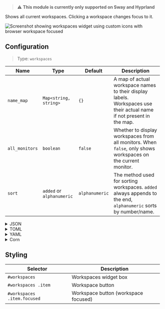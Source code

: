 > ⚠ **This module is currently only supported on Sway and Hyprland**

Shows all current workspaces. Clicking a workspace changes focus to it.

![Screenshot showing workspaces widget using custom icons with browser workspace focused](https://user-images.githubusercontent.com/5057870/184540156-26cfe4ec-ab8d-4e0f-a883-8b641025366b.png)

## Configuration

> Type: `workspaces`

| Name           | Type                      | Default        | Description                                                                                                          |
|----------------|---------------------------|----------------|----------------------------------------------------------------------------------------------------------------------|
| `name_map`     | `Map<string, string>`     | `{}`           | A map of actual workspace names to their display labels. Workspaces use their actual name if not present in the map. |
| `all_monitors` | `boolean`                 | `false`        | Whether to display workspaces from all monitors. When `false`, only shows workspaces on the current monitor.         |
| `sort`         | `added` or `alphanumeric` | `alphanumeric` | The method used for sorting workspaces. `added` always appends to the end, `alphanumeric` sorts by number/name.      |

<details>
<summary>JSON</summary>

```json
{
  "end": [
    {
      "type": "workspaces",
      "name_map": {
        "1": "",
        "2": "",
        "3": ""
      },
      "all_monitors": false
    }
  ]
}
```

</details>

<details>
<summary>TOML</summary>

```toml
[[end]]
type = "workspaces"
all_monitors = false

[[end.name_map]]
1 = ""
2 = ""
3 = ""

```

</details>

<details>
<summary>YAML</summary>

```yaml
end:
  - type: "workspaces"
    name_map:
      1: ""
      2: ""
      3: ""
    all_monitors: false
```

</details>

<details>
<summary>Corn</summary>

```corn
{
  end = [
    {
      type = "workspaces",
      name_map.1 = ""
      name_map.2 = ""
      name_map.3 = ""
      all_monitors = false
    }
  ]
}
```

</details>

## Styling

| Selector                    | Description                          |
|-----------------------------|--------------------------------------|
| `#workspaces`               | Workspaces widget box                |
| `#workspaces .item`         | Workspace button                     |
| `#workspaces .item.focused` | Workspace button (workspace focused) |